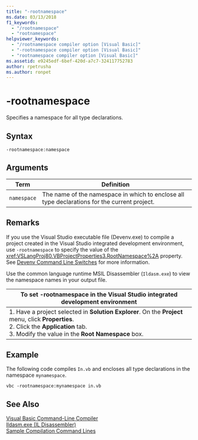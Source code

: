 ```yaml
---
title: "-rootnamespace"
ms.date: 03/13/2018
f1_keywords: 
  - "/rootnamespace"
  - "rootnamespace"
helpviewer_keywords: 
  - "/rootnamespace compiler option [Visual Basic]"
  - "-rootnamespace compiler option [Visual Basic]"
  - "rootnamespace compiler option [Visual Basic]"
ms.assetid: e9245edf-6bef-420d-a7c7-324117752783
author: rpetrusha
ms.author: ronpet
---
```

# -rootnamespace
Specifies a namespace for all type declarations.  

## Syntax  

```  
-rootnamespace:namespace  
```  

## Arguments  


|Term|Definition|  
|---|---|  
|`namespace`|The name of the namespace in which to enclose all type declarations for the current project.|  

## Remarks  
 If you use the Visual Studio executable file (Devenv.exe) to compile a project created in the Visual Studio integrated development environment, use `-rootnamespace` to specify the value of the <xref:VSLangProj80.VBProjectProperties3.RootNamespace%2A> property. See [Devenv Command Line Switches](/visualstudio/ide/reference/devenv-command-line-switches) for more information.  

 Use the common language runtime MSIL Disassembler (`Ildasm.exe`) to view the namespace names in your output file.  


|To set -rootnamespace in the Visual Studio integrated development environment|  
|---|  
|1.  Have a project selected in **Solution Explorer**. On the **Project** menu, click **Properties**. <br />2.  Click the **Application** tab.<br />3.  Modify the value in the **Root Namespace** box.|  

## Example  
 The following code compiles `In.vb` and encloses all type declarations in the namespace `mynamespace`.  

```console
vbc -rootnamespace:mynamespace in.vb  
```  

## See Also  
 [Visual Basic Command-Line Compiler](../../../visual-basic/reference/command-line-compiler/index.md)  
 [Ildasm.exe (IL Disassembler)](https://msdn.microsoft.com/library/f7dy01k1)  
 [Sample Compilation Command Lines](../../../visual-basic/reference/command-line-compiler/sample-compilation-command-lines.md)

